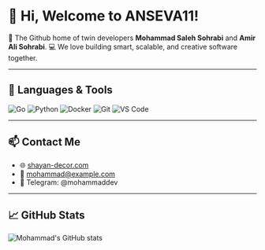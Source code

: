 # 👋 Hi, Welcome to ANSEVA11!

🎯   The Github home of twin developers **Mohammad Saleh Sohrabi** and **Amir Ali Sohrabi**.
💻 We love building smart, scalable, and creative software together.

---

## 🧰 Languages & Tools

![Go](https://img.shields.io/badge/-Go-00ADD8?style=flat&logo=go&logoColor=white)
![Python](https://img.shields.io/badge/-Python-3776AB?style=flat&logo=python&logoColor=white)
![Docker](https://img.shields.io/badge/-Docker-2496ED?style=flat&logo=docker&logoColor=white)
![Git](https://img.shields.io/badge/-Git-F05032?style=flat&logo=git&logoColor=white)
![VS Code](https://img.shields.io/badge/-VSCode-007ACC?style=flat&logo=visual-studio-code&logoColor=white)

---

## 📫 Contact Me

- 🌐 [shayan-decor.com](https://shayan-decor.com)
- 📧 mohammad@example.com
- 📱 Telegram: @mohammaddev

---

## 📈 GitHub Stats

![Mohammad's GitHub stats](https://github-readme-stats.vercel.app/api?username=mohammaddev&show_icons=true&theme=radical)

<!--
**ANSEVA11/ANSEVA11** is a ✨ _special_ ✨ repository because its `README.md` (this file) appears on your GitHub profile.

Here are some ideas to get you started:

- 🔭 I’m currently working on ...
- 🌱 I’m currently learning ...
- 👯 I’m looking to collaborate on ...
- 🤔 I’m looking for help with ...
- 💬 Ask me about ...
- 📫 How to reach me: ...
- 😄 Pronouns: ...
- ⚡ Fun fact: ...
-->
